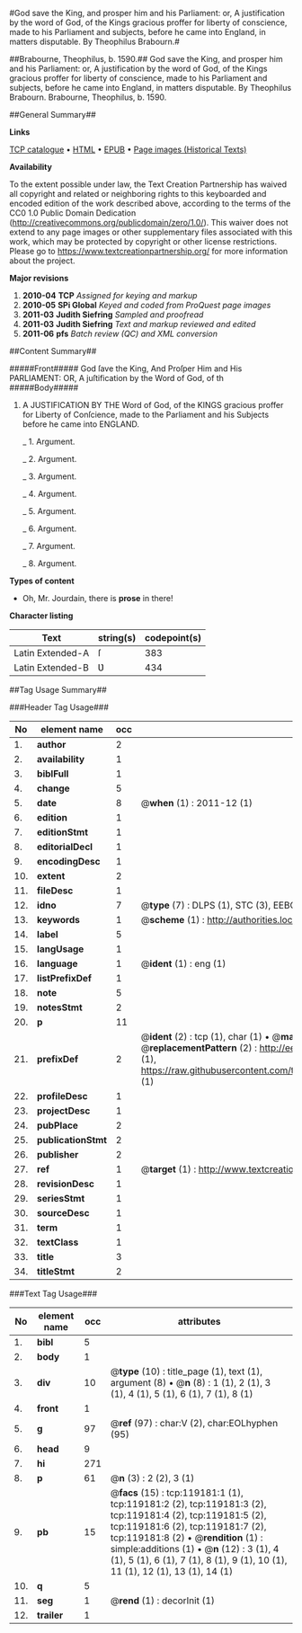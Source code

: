 #God save the King, and prosper him and his Parliament: or, A justification by the word of God, of the Kings gracious proffer for liberty of conscience, made to his Parliament and subjects, before he came into England, in matters disputable. By Theophilus Brabourn.#

##Brabourne, Theophilus, b. 1590.##
God save the King, and prosper him and his Parliament: or, A justification by the word of God, of the Kings gracious proffer for liberty of conscience, made to his Parliament and subjects, before he came into England, in matters disputable. By Theophilus Brabourn.
Brabourne, Theophilus, b. 1590.

##General Summary##

**Links**

[TCP catalogue](http://www.ota.ox.ac.uk/tcp/)  • 
[HTML](http://tei.it.ox.ac.uk/tcp/Texts-HTML/free/A77/A77211.html)  • 
[EPUB](http://tei.it.ox.ac.uk/tcp/Texts-EPUB/free/A77/A77211.epub) • 
[Page images (Historical Texts)](https://historicaltexts.jisc.ac.uk/eebo-99866893e)

**Availability**

To the extent possible under law, the Text Creation Partnership has waived all copyright and related or neighboring rights to this keyboarded and encoded edition of the work described above, according to the terms of the CC0 1.0 Public Domain Dedication (http://creativecommons.org/publicdomain/zero/1.0/). This waiver does not extend to any page images or other supplementary files associated with this work, which may be protected by copyright or other license restrictions. Please go to https://www.textcreationpartnership.org/ for more information about the project.

**Major revisions**

1. __2010-04__ __TCP__ *Assigned for keying and markup*
1. __2010-05__ __SPi Global__ *Keyed and coded from ProQuest page images*
1. __2011-03__ __Judith Siefring__ *Sampled and proofread*
1. __2011-03__ __Judith Siefring__ *Text and markup reviewed and edited*
1. __2011-06__ __pfs__ *Batch review (QC) and XML conversion*

##Content Summary##

#####Front#####
God ſave the King, And Proſper Him and His PARLIAMENT: OR, A juſtification by the Word of
God, of th
#####Body#####

1. A JUSTIFICATION BY THE Word of God, of the KINGS gracious proffer for Liberty of
Conſcience, made to the Parliament and his Subjects before he came into
ENGLAND.

    _ 1. Argument.

    _ 2. Argument.

    _ 3. Argument.

    _ 4. Argument.

    _ 5. Argument.

    _ 6. Argument.

    _ 7. Argument.

    _ 8. Argument.

**Types of content**

  * Oh, Mr. Jourdain, there is **prose** in there!

**Character listing**


|Text|string(s)|codepoint(s)|
|---|---|---|
|Latin Extended-A|ſ|383|
|Latin Extended-B|Ʋ|434|

##Tag Usage Summary##

###Header Tag Usage###

|No|element name|occ|attributes|
|---|---|---|---|
|1.|__author__|2||
|2.|__availability__|1||
|3.|__biblFull__|1||
|4.|__change__|5||
|5.|__date__|8| @__when__ (1) : 2011-12 (1)|
|6.|__edition__|1||
|7.|__editionStmt__|1||
|8.|__editorialDecl__|1||
|9.|__encodingDesc__|1||
|10.|__extent__|2||
|11.|__fileDesc__|1||
|12.|__idno__|7| @__type__ (7) : DLPS (1), STC (3), EEBO-CITATION (1), PROQUEST (1), VID (1)|
|13.|__keywords__|1| @__scheme__ (1) : http://authorities.loc.gov/ (1)|
|14.|__label__|5||
|15.|__langUsage__|1||
|16.|__language__|1| @__ident__ (1) : eng (1)|
|17.|__listPrefixDef__|1||
|18.|__note__|5||
|19.|__notesStmt__|2||
|20.|__p__|11||
|21.|__prefixDef__|2| @__ident__ (2) : tcp (1), char (1)  •  @__matchPattern__ (2) : ([0-9\-]+):([0-9IVX]+) (1), (.+) (1)  •  @__replacementPattern__ (2) : http://eebo.chadwyck.com/downloadtiff?vid=$1&page=$2 (1), https://raw.githubusercontent.com/textcreationpartnership/Texts/master/tcpchars.xml#$1 (1)|
|22.|__profileDesc__|1||
|23.|__projectDesc__|1||
|24.|__pubPlace__|2||
|25.|__publicationStmt__|2||
|26.|__publisher__|2||
|27.|__ref__|1| @__target__ (1) : http://www.textcreationpartnership.org/docs/. (1)|
|28.|__revisionDesc__|1||
|29.|__seriesStmt__|1||
|30.|__sourceDesc__|1||
|31.|__term__|1||
|32.|__textClass__|1||
|33.|__title__|3||
|34.|__titleStmt__|2||


###Text Tag Usage###

|No|element name|occ|attributes|
|---|---|---|---|
|1.|__bibl__|5||
|2.|__body__|1||
|3.|__div__|10| @__type__ (10) : title_page (1), text (1), argument (8)  •  @__n__ (8) : 1 (1), 2 (1), 3 (1), 4 (1), 5 (1), 6 (1), 7 (1), 8 (1)|
|4.|__front__|1||
|5.|__g__|97| @__ref__ (97) : char:V (2), char:EOLhyphen (95)|
|6.|__head__|9||
|7.|__hi__|271||
|8.|__p__|61| @__n__ (3) : 2 (2), 3 (1)|
|9.|__pb__|15| @__facs__ (15) : tcp:119181:1 (1), tcp:119181:2 (2), tcp:119181:3 (2), tcp:119181:4 (2), tcp:119181:5 (2), tcp:119181:6 (2), tcp:119181:7 (2), tcp:119181:8 (2)  •  @__rendition__ (1) : simple:additions (1)  •  @__n__ (12) : 3 (1), 4 (1), 5 (1), 6 (1), 7 (1), 8 (1), 9 (1), 10 (1), 11 (1), 12 (1), 13 (1), 14 (1)|
|10.|__q__|5||
|11.|__seg__|1| @__rend__ (1) : decorInit (1)|
|12.|__trailer__|1||
